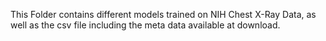 This Folder contains different models trained on NIH Chest X-Ray Data, as well as the csv file including the meta data available at download.
